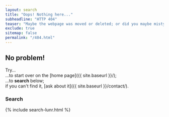 ```yaml
---
layout: search
title: "Oops! Nothing here..."
subheadline: "HTTP 404"
teaser: "Maybe the webpage was moved or deleted; or did you maybe mistype the link?"
exclude: true
sitemap: false
permalink: "/404.html"
---
```

## No problem!

Try...  
...to start over on the [home page]({{ site.baseurl }}/);  
...to **search** below;  
if you can't find it, [ask about it]({{ site.baseurl }}/contact/).

### Search

{% include search-lunr.html %}
  
